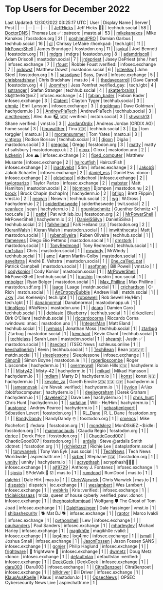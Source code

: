 # Top Users for December 2022
Last Updated: 12/30/2022 03:25:17 UTC
| User | Display Name | Server | Post |
| -- | -- | -- | -- |
| [JeffHicks](https://techhub.social/@JeffHicks) | Jeff Hicks 🐶🎼 | techhub.social | 58 |
| [DoctorDNS](https://masto.ai/@DoctorDNS) | Thomas Lee ✅ :patreon: | masto.ai | 53 |
| [mikekanakos](https://fosstodon.org/@mikekanakos) | Mike Kanakos | fosstodon.org | 21 |
| [poshlandPRO](https://techhub.social/@poshlandPRO) | Damian Garbus | techhub.social | 16 |
| [cl](https://tech.lgbt/@cl) | Chrissy LeMaire :thonkpad: | tech.lgbt | 11 |
| [MrPowerShell](https://fosstodon.org/@MrPowerShell) | James Brundage | fosstodon.org | 11 |
| [jaykul](https://fosstodon.org/@jaykul) | Joel Bennett | fosstodon.org | 11 |
| [mdgrs](https://fosstodon.org/@mdgrs) | mdgrs | fosstodon.org | 8 |
| [adamdriscoll](https://mastodon.social/@adamdriscoll) | Adam Driscoll | mastodon.social | 7 |
| [jrdepriest](https://infosec.exchange/@jrdepriest) | Jasey DePriest (she / her) | infosec.exchange | 7 |
| [rfoust](https://infosec.exchange/@rfoust) | Robbie Foust :verified: | infosec.exchange | 7 |
| [mdowst](https://mastodon.social/@mdowst) | Matthew Dowst | mastodon.social | 6 |
| [jsteelkw](https://fosstodon.org/@jsteelkw) | John Steel | fosstodon.org | 5 |
| [sassdawe](https://infosec.exchange/@sassdawe) | Sass, David | infosec.exchange | 5 |
| [chrisbradshaw](https://mas.to/@chrisbradshaw) | Chris Bradshaw | mas.to | 4 |
| [thedavecarroll](https://fosstodon.org/@thedavecarroll) | Dave Carroll | fosstodon.org | 4 |
| [Jpomfret](https://tech.lgbt/@Jpomfret) | Jess Pomfret :verified_gay: | tech.lgbt | 4 |
| [sstranger](https://techhub.social/@sstranger) | Stefan Stranger | techhub.social | 4 |
| [skatterbrainz](https://infosec.exchange/@skatterbrainz) | Sk@tterBr@inZ | infosec.exchange | 4 |
| [fabian_bader](https://infosec.exchange/@fabian_bader) | Fabian Bader | infosec.exchange | 3 |
| [Clatent](https://techhub.social/@Clatent) | Clayton Tyger | techhub.social | 3 |
| [ehmiiz](https://infosec.exchange/@ehmiiz) | Emil Larsson | infosec.exchange | 3 |
| [dgoldman](https://hachyderm.io/@dgoldman) | Dave Goldman | hachyderm.io | 3 |
| [AndrewPlaTech](https://techhub.social/@AndrewPlaTech) | AndrewPlaTech | techhub.social | 3 |
| [alecthegeek](https://mstdn.social/@alecthegeek) | Alec :tux: 🖳 🇦🇺 :verified: | mstdn.social | 3 |
| [shwalsh13](https://vmst.io/@shwalsh13) | Shane :verified: | vmst.io | 3 |
| [JordanOrdix](https://home.social/@JordanOrdix) | Andreas Jordan (ORDIX AG) | home.social | 3 |
| [tinuwalther](https://techhub.social/@tinuwalther) | Tinu 🇨🇭 | techhub.social | 3 |
| [tto](https://masto.ai/@tto) | tom torggler | masto.ai | 3 |
| [mortensummer](https://masto.ai/@mortensummer) | Tom Yates | masto.ai | 3 |
| [vintprox](https://techhub.social/@vintprox) | Rodion Borisov | techhub.social | 3 |
| [digon](https://mastodon.social/@digon) | Digão | mastodon.social | 3 |
| [gregglsc](https://fosstodon.org/@gregglsc) | Gregg | fosstodon.org | 3 |
| [matty](https://mastodonapp.uk/@matty) | matty of salisbury | mastodonapp.uk | 2 |
| [gioxx](https://mastodon.uno/@gioxx) | Gioxx | mastodon.uno | 2 |
| [luzkenin](https://infosec.exchange/@luzkenin) | Joe 🏔️ | infosec.exchange | 2 |
| [fixed_computer](https://infosec.exchange/@fixed_computer) | Matthew Musante | infosec.exchange | 2 |
| [haircutfish](https://infosec.exchange/@haircutfish) | HaircutFish | infosec.exchange | 2 |
| [inactivebit](https://infosec.exchange/@inactivebit) | 54m | infosec.exchange | 2 |
| [JakobS](https://infosec.exchange/@JakobS) | Jakob Schaefer | infosec.exchange | 2 |
| [daniel_ess](https://infosec.exchange/@daniel_ess) | Daniel Ess :donor: | infosec.exchange | 2 |
| [oldschool](https://infosec.exchange/@oldschool) | oldschool | infosec.exchange | 2 |
| [taylorparizo](https://infosec.exchange/@taylorparizo) | Taylor Parizo | infosec.exchange | 2 |
| [mabster](https://mastodon.social/@mabster) | Matt Hamilton | mastodon.social | 2 |
| [bjompen](https://mastodon.nu/@bjompen) | Bjompen | mastodon.nu | 2 |
| [brock](https://hachyderm.io/@brock) | Brock Chapin (bchap1n) | hachyderm.io | 2 |
| [bflipp](https://vmst.io/@bflipp) | Brett Flippin | vmst.io | 2 |
| [neowin](https://techhub.social/@neowin) | Neowin | techhub.social | 2 |
| [wg](https://hachyderm.io/@wg) | W.Gross | hachyderm.io | 2 |
| [spidertheswede](https://twit.social/@spidertheswede) | spidertheswede | twit.social | 2 |
| [seanluce](https://hachyderm.io/@seanluce) | sean | hachyderm.io | 2 |
| [gpunktschmitz](https://toot.cafe/@gpunktschmitz) | Guenther Schmitz ⏎ | toot.cafe | 2 |
| [patbf](https://fosstodon.org/@patbf) | Pat with lsb.icu | fosstodon.org | 2 |
| [MrPowerShell](https://hachyderm.io/@MrPowerShell) | MrPowerShell | hachyderm.io | 2 |
| [DanielSSilva](https://techhub.social/@DanielSSilva) | DanielSSilva | techhub.social | 2 |
| [falkheiland](https://fosstodon.org/@falkheiland) | Falk Heiland 🇺🇦 | fosstodon.org | 2 |
| [KieranWalsh](https://mastodon.social/@KieranWalsh) | Kieran Walsh | mastodon.social | 1 |
| [imwiththecats](https://mastodon.social/@imwiththecats) | Matt | mastodon.social | 1 |
| [rubenoliveira](https://techhub.social/@rubenoliveira) | Ruben Oliveira | techhub.social | 1 |
| [flameeyes](https://mastodon.social/@flameeyes) | Diego Elio Pettenò | mastodon.social | 1 |
| [dmstork](https://mastodon.social/@dmstork) |  | mastodon.social | 1 |
| [TonyRedmond](https://techhub.social/@TonyRedmond) | Tony Redmond | techhub.social | 1 |
| [chr1stian](https://mastodon.social/@chr1stian) | Chris | mastodon.social | 1 |
| [mrwindy](https://techhub.social/@mrwindy) | MrWindy | techhub.social | 1 |
| [amc](https://mastodon.social/@amc) | Aaron Martin-Colby | mastodon.social | 1 |
| [aeveltstra](https://mastodon.social/@aeveltstra) | André E. Veltstra | mastodon.social | 1 |
| [0ne_ca11ed_pat](https://mastodon.social/@0ne_ca11ed_pat) | Patrick Campbell | mastodon.social | 1 |
| [asoftman](https://vmst.io/@asoftman) | Bill Powell | vmst.io | 1 |
| [codykonior](https://mastodon.social/@codykonior) | Cody Konior | mastodon.social | 1 |
| [MrPowerShell](https://techhub.social/@MrPowerShell) | MrPowerShell | techhub.social | 1 |
| [inushin](https://noc.social/@inushin) | Inushin | noc.social | 1 |
| [rmbolger](https://mastodon.social/@rmbolger) | Ryan Bolger | mastodon.social | 1 |
| [Max_Philline](https://mastodon.sdf.org/@Max_Philline) | Max Philline | mastodon.sdf.org | 1 |
| [laage](https://mstdn.social/@laage) | Laage | mstdn.social | 1 |
| [crichardson](https://mstdn.social/@crichardson) | C-Rich | mstdn.social | 1 |
| [AnEntropyBubble](https://mstdn.social/@AnEntropyBubble) | Andrew Hall | mstdn.social | 1 |
| [Jkw](https://tech.lgbt/@Jkw) | Jos Koelewijn | tech.lgbt | 1 |
| [robsewell](https://tech.lgbt/@robsewell) | Rob Sewell He/Him | tech.lgbt | 1 |
| [danabnormal](https://mastodonapp.uk/@danabnormal) | Danabnormal | mastodonapp.uk | 1 |
| [titinoNero](https://mastodon.uno/@titinoNero) | ttNoNero | mastodon.uno | 1 |
| [dcaro](https://techhub.social/@dcaro) | Damien Caro | techhub.social | 1 |
| [deblasio](https://techhub.social/@deblasio) | Blueberry | techhub.social | 1 |
| [dirkoclient](https://techhub.social/@dirkoclient) | Dirk O‘Client | techhub.social | 1 |
| [riccardocorna](https://mastodon.uno/@riccardocorna) | Riccardo Corna :windows: :mac: | mastodon.uno | 1 |
| [IntegerMan](https://techhub.social/@IntegerMan) | Matt Eland | techhub.social | 1 |
| [jwmoss](https://techhub.social/@jwmoss) | Jonathan Moss | techhub.social | 1 |
| [ztarbug](https://mastodon.social/@ztarbug) | Ztarbug | mastodon.social | 1 |
| [kevchant](https://techhub.social/@kevchant) | Kevin Chant | techhub.social | 1 |
| [techielass](https://mastodon.social/@techielass) | Sarah Lean | mastodon.social | 1 |
| [shearsjt](https://mastodon.social/@shearsjt) | Justin ✅ | mastodon.social | 1 |
| [itsecbot](https://schleuss.online/@itsecbot) | ITSEC News | schleuss.online | 1 |
| [kevshallperish](https://techhub.social/@kevshallperish) | Kevin | techhub.social | 1 |
| [TechBean](https://mstdn.social/@TechBean) | Bean 🇺🇲🇻🇪 | mstdn.social | 1 |
| [sleeplessone](https://infosec.exchange/@sleeplessone) | Sleeplessone | infosec.exchange | 1 |
| [SimonB](https://mastodon.ie/@SimonB) | Simon Boyne | mastodon.ie | 1 |
| [rogerlipscombe](https://hachyderm.io/@rogerlipscombe) | Roger Lipscombe | hachyderm.io | 1 |
| [overmywall](https://hachyderm.io/@overmywall) | Robin Hills 🇨🇦 | hachyderm.io | 1 |
| [Misty42](https://hachyderm.io/@Misty42) | Misty-42 | hachyderm.io | 1 |
| [mikael](https://hachyderm.io/@mikael) | Mikael Hansson | hachyderm.io | 1 |
| [mdiam](https://hachyderm.io/@mdiam) | Marty D | hachyderm.io | 1 |
| [konst](https://hachyderm.io/@konst) | konst 🇳🇿 | hachyderm.io | 1 |
| [keyoke_za](https://hachyderm.io/@keyoke_za) | Gareth Emslie 🇿🇦 🇪🇦 🇨🇭 | hachyderm.io | 1 |
| [jamesnovak](https://hachyderm.io/@jamesnovak) | Jim Novak :verified: | hachyderm.io | 1 |
| [ilyvion](https://hachyderm.io/@ilyvion) | A:\lex :blobfoxcomputer: | hachyderm.io | 1 |
| [deejaygraham](https://hachyderm.io/@deejaygraham) | Derek Graham | hachyderm.io | 1 |
| [davelee212](https://hachyderm.io/@davelee212) | Dave Lee | hachyderm.io | 1 |
| [chris_hunt](https://hachyderm.io/@chris_hunt) | Chris Hunt | hachyderm.io | 1 |
| [sarlalian](https://hachyderm.io/@sarlalian) | Will - He/Him | hachyderm.io | 1 |
| [austoonz](https://hachyderm.io/@austoonz) | Andrew Pearce | hachyderm.io | 1 |
| [sebastienlevert](https://fosstodon.org/@sebastienlevert) | Sébastien Levert | fosstodon.org | 1 |
| [RL_Dane](https://fosstodon.org/@RL_Dane) | R. L. Dane | fosstodon.org | 1 |
| [RandyDandy](https://fosstodon.org/@RandyDandy) | RandyDandy ☃️ | fosstodon.org | 1 |
| [omenos](https://fosstodon.org/@omenos) | Mike Rochefort 🐧 :fedora: | fosstodon.org | 1 |
| [mondskiez](https://fosstodon.org/@mondskiez) | MonDSkiEZ:~$:idle: | fosstodon.org | 1 |
| [mammaclauds](https://fosstodon.org/@mammaclauds) | Claudia Regio | fosstodon.org | 1 |
| [dprice](https://fosstodon.org/@dprice) | Derek Price | fosstodon.org | 1 |
| [ChaoticGood007](https://fosstodon.org/@ChaoticGood007) | ChaoticGood007 | fosstodon.org | 1 |
| [ardalis](https://fosstodon.org/@ardalis) | Steve @ardalis Smith :dotnet: | fosstodon.org | 1 |
| [richiebzzzt](https://dataplatform.social/@richiebzzzt) | Richie Lee | dataplatform.social | 1 |
| [tonyvaneyk](https://aus.social/@tonyvaneyk) | Tony Van Eyk | aus.social | 1 |
| [TechNews](https://aspiechattr.me/@TechNews) | Tech News Worldwide | aspiechattr.me | 1 |
| [sirber](https://fosstodon.org/@sirber) | Stephane 🇨🇦 | fosstodon.org | 1 |
| [unnity](https://hachyderm.io/@unnity) | unnity | hachyderm.io | 1 |
| [acrypthash](https://infosec.exchange/@acrypthash) | acrypthash👨🏻‍💻 | infosec.exchange | 1 |
| [ajf8729](https://infosec.exchange/@ajf8729) | Anthony J. Fontanez | infosec.exchange | 1 |
| [sjosjo](https://mas.to/@sjosjo) | SPdeValk 🐘️ ☑️ | mas.to | 1 |
| [rumdood](https://mas.to/@rumdood) | RumDood | mas.to | 1 |
| [dalehirt](https://mas.to/@dalehirt) | Dale HIrt | mas.to | 1 |
| [ChrisWarwick](https://mas.to/@ChrisWarwick) | Chris Warwick | mas.to | 1 |
| [dispatch](https://ioc.exchange/@dispatch) | dispatch | ioc.exchange | 1 |
| [weslambert](https://infosec.exchange/@weslambert) | Wes Lambert | infosec.exchange | 1 |
| [webkris](https://infosec.exchange/@webkris) | Kris :verified: | infosec.exchange | 1 |
| [triciakickssaas](https://infosec.exchange/@triciakickssaas) | tricia, queen of house cyberly :verified_paw: :donor: | infosec.exchange | 1 |
| [theghostoftomjoad](https://infosec.exchange/@theghostoftomjoad) | Wolfgang 🛡️  The Ghost of Tom Joad | infosec.exchange | 1 |
| [DaleHassinger](https://vmst.io/@DaleHassinger) | Dale Hassinger | vmst.io | 1 |
| [shibashecurity](https://infosec.exchange/@shibashecurity) | 🐕 Mat DJ 🐕 | infosec.exchange | 1 |
| [raptor](https://infosec.exchange/@raptor) | Marco Ivaldi | infosec.exchange | 1 |
| [pythonshell](https://infosec.exchange/@pythonshell) | Lew | infosec.exchange | 1 |
| [paulsanders](https://infosec.exchange/@paulsanders) | Paul Sanders | infosec.exchange | 1 |
| [mharleydev](https://infosec.exchange/@mharleydev) | Michael Harley | infosec.exchange | 1 |
| [magikh0e](https://infosec.exchange/@magikh0e) | magikh0e  :valid: | infosec.exchange | 1 |
| [log4jmc](https://infosec.exchange/@log4jmc) | log4jmc | infosec.exchange | 1 |
| [jsmall](https://infosec.exchange/@jsmall) | Joshua Small | infosec.exchange | 1 |
| [JasonFossen](https://infosec.exchange/@JasonFossen) | Jason Fossen SANS | infosec.exchange | 1 |
| [gonjer](https://infosec.exchange/@gonjer) | Philip Haglund | infosec.exchange | 1 |
| [frightware](https://infosec.exchange/@frightware) | 👻 frightware 👻 | infosec.exchange | 1 |
| [dwmetz](https://infosec.exchange/@dwmetz) | Doug Metz :donor: | infosec.exchange | 1 |
| [defaultvlan](https://infosec.exchange/@defaultvlan) | defaultvlan :verified: | infosec.exchange | 1 |
| [DeekGeek](https://infosec.exchange/@DeekGeek) | DeekGeek | infosec.exchange | 1 |
| [daru003](https://infosec.exchange/@daru003) | Daru003 | infosec.exchange | 1 |
| [CitraBenzoet](https://infosec.exchange/@CitraBenzoet) | CitraBenzoet | infosec.exchange | 1 |
| [billdriver](https://infosec.exchange/@billdriver) | Bill Driver | infosec.exchange | 1 |
| [KlausAusKoelle](https://mastodon.lol/@KlausAusKoelle) | Klaus | mastodon.lol | 1 |
| [OpsecNews](https://aspiechattr.me/@OpsecNews) | OPSEC Cybersecurity News Live | aspiechattr.me | 1 |
